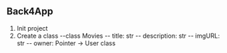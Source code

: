 ## Back4App 

1. Init project
2. Create a class
    --class Movies
        -- title: str
        -- description: str
        -- imgURL: str
        -- owner: Pointer -> User class
    